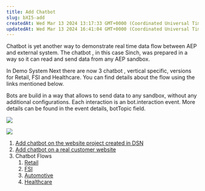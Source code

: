 ```yaml
---
title: Add Chatbot
slug: bXI5-add
createdAt: Wed Mar 13 2024 13:17:33 GMT+0000 (Coordinated Universal Time)
updatedAt: Wed Mar 13 2024 16:41:04 GMT+0000 (Coordinated Universal Time)
---
```


Chatbot is yet another way to demonstrate real time data flow between AEP and external system. The chatbot , in this case Sinch, was prepared in a way so it can read and send data from any AEP sandbox.

In Demo System Next there are now 3 chatbot , vertical specific, versions for Retail, FSI and Healthcare. You can find details about the flow using the links mentioned below.&#x20;

Bots are build in a way that allows to send data to any sandbox, without any additional configurations. Each interaction is an bot.interaction event. More details can be found in the event details, botTopic field.

![](https://docs.adobedemo.com/~gitbook/image?url=https:%2F%2F3295630118-files.gitbook.io%2F%7E%2Ffiles%2Fv0%2Fb%2Fgitbook-x-prod.appspot.com%2Fo%2Fspaces%252F-MMLrO7TweNFMn8PgeVh%252Fuploads%252FYaNxe1n6LrmHuGQiz1ak%252Fimage.png%3Falt=media%26token=737b6a90-22fe-44a3-8865-3c21e3e45539\&width=768\&dpr=4\&quality=100\&sign=7baa9041e55168680421b85aa6efe961c6a7816f67af13a2784af4309f7c3f1f)

![](https://docs.adobedemo.com/~gitbook/image?url=https:%2F%2F3295630118-files.gitbook.io%2F%7E%2Ffiles%2Fv0%2Fb%2Fgitbook-x-prod.appspot.com%2Fo%2Fspaces%252F-MMLrO7TweNFMn8PgeVh%252Fuploads%252FLFJi7zVET3QEHud3xhH1%252Fimage.png%3Falt=media%26token=4195efe0-08ae-4a28-aee5-c9ea33747351\&width=768\&dpr=4\&quality=100\&sign=3f09c883dbdb79e789d43ca5808a1a0ce3556bb839c161c2ac0bc52d5cb4dbba)

1. [Add chatbot on the website project created in DSN](https://docs.adobedemo.com/tutorials/build-live-demonstration/add-chatbot/add-chatbot-on-the-website-project-created-in-dsn)
2. [Add chatbot on a real customer website](https://docs.adobedemo.com/tutorials/build-live-demonstration/add-chatbot/add-chatbot-on-a-real-customer-website)
3. Chatbot Flows
   1. [Retail](https://docs.adobedemo.com/how-tos/bots/retail-bot-flow)
   2. [FSI](https://docs.adobedemo.com/how-tos/bots/fsi-bot-flow)
   3. [Automotive](https://docs.adobedemo.com/how-tos/bots/automotive-bot-flow)
   4. [Healthcare](https://docs.adobedemo.com/how-tos/bots/healthcare-bot-flow)

